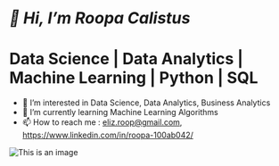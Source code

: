 # ***👋 Hi, I’m Roopa Calistus***

# Data Science | Data Analytics | Machine Learning | Python | SQL

- 👀 I’m interested in Data Science, Data Analytics, Business Analytics
- 🌱 I’m currently learning Machine Learning Algorithms
- 📫 How to reach me : eliz.roop@gmail.com, https://www.linkedin.com/in/roopa-100ab042/


![This is an image](/assets/images/IMG_9836.jpeg)

